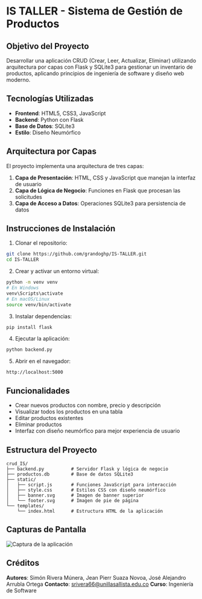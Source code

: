 # IS TALLER - Sistema de Gestión de Productos

## Objetivo del Proyecto
Desarrollar una aplicación CRUD (Crear, Leer, Actualizar, Eliminar) utilizando arquitectura por capas con Flask y SQLite3 para gestionar un inventario de productos, aplicando principios de ingeniería de software y diseño web moderno.

## Tecnologías Utilizadas
- **Frontend**: HTML5, CSS3, JavaScript
- **Backend**: Python con Flask
- **Base de Datos**: SQLite3
- **Estilo**: Diseño Neumórfico

## Arquitectura por Capas
El proyecto implementa una arquitectura de tres capas:

1. **Capa de Presentación**: HTML, CSS y JavaScript que manejan la interfaz de usuario
2. **Capa de Lógica de Negocio**: Funciones en Flask que procesan las solicitudes
3. **Capa de Acceso a Datos**: Operaciones SQLite3 para persistencia de datos

## Instrucciones de Instalación

1. Clonar el repositorio:
```bash
git clone https://github.com/grandoghp/IS-TALLER.git
cd IS-TALLER
```

2. Crear y activar un entorno virtual:
```bash
python -m venv venv
# En Windows
venv\Scripts\activate
# En macOS/Linux
source venv/bin/activate
```

3. Instalar dependencias:
```bash
pip install flask
```

4. Ejecutar la aplicación:
```bash
python backend.py
```

5. Abrir en el navegador:
```
http://localhost:5000
```

## Funcionalidades
- Crear nuevos productos con nombre, precio y descripción
- Visualizar todos los productos en una tabla
- Editar productos existentes
- Eliminar productos
- Interfaz con diseño neumórfico para mejor experiencia de usuario

## Estructura del Proyecto
```
crud_IS/
├── backend.py          # Servidor Flask y lógica de negocio
├── productos.db        # Base de datos SQLite3
├── static/
│   ├── script.js       # Funciones JavaScript para interacción
│   ├── style.css       # Estilos CSS con diseño neumórfico
│   ├── banner.svg      # Imagen de banner superior
│   └── footer.svg      # Imagen de pie de página
└── templates/
    └── index.html      # Estructura HTML de la aplicación
```

## Capturas de Pantalla
![Captura de la aplicación](https://via.placeholder.com/800x400?text=Captura+de+la+Aplicación)

## Créditos
**Autores**: Simón Rivera Múnera, Jean Pierr Suaza Novoa, José Alejandro Arrubla Ortega
**Contacto**: srivera66@unillasallista.edu.co
**Curso**: Ingeniería de Software
